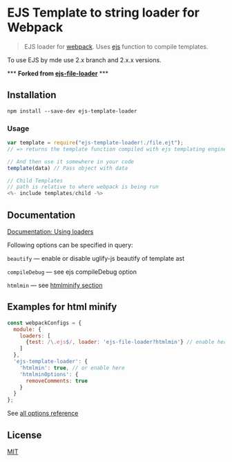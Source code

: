 # EJS Template to string loader for Webpack

> EJS loader for [webpack](http://webpack.github.io/). Uses [ejs](https://github.com/mde/ejs) function to compile templates.

To use EJS by mde use 2.x branch and 2.x.x versions.

*** __Forked from [ejs-file-loader](https://github.com/pinkahd/ejs-loader.git)__ ***

## Installation

`npm install --save-dev ejs-template-loader`

### Usage

``` javascript
var template = require("ejs-template-loader!./file.ejt");
// => returns the template function compiled with ejs templating engine.

// And then use it somewhere in your code
template(data) // Pass object with data

// Child Templates
// path is relative to where webpack is being run
<%- include templates/child -%>
```

## Documentation

[Documentation: Using loaders](http://webpack.github.io/docs/using-loaders.html)

Following options can be specified in query:

`beautify` — enable or disable uglify-js beautify of template ast

`compileDebug` — see ejs compileDebug option

`htmlmin` — see [htmlminify section](#htmlminify)

## Examples for html minify

```javascript
const webpackConfigs = {
  module: {
    loaders: [
      {test: /\.ejs$/, loader: 'ejs-file-loader?htmlmin'} // enable here
    ]
  },
  'ejs-template-loader': {
    'htmlmin': true, // or enable here
    'htmlminOptions': {
      removeComments: true
    }
  }
};
```

See [all options reference](https://github.com/kangax/html-minifier#options-quick-reference)

## License

[MIT](http://www.opensource.org/licenses/mit-license.php)



